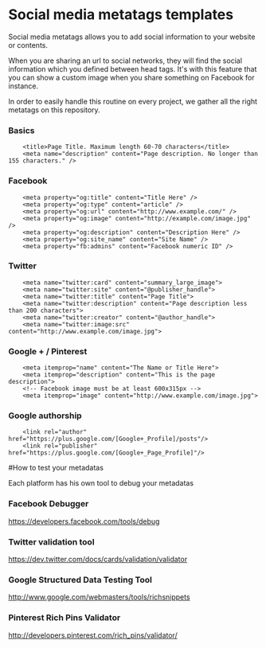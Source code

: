 # Social media metatags templates

Social media metatags allows you to add social information to your website or contents.

When you are sharing an url to social networks, they will find the social information which you defined between head tags. It's with this feature that you can show a custom image when you share something on Facebook for instance.

In order to easily handle this routine on every project, we gather all the right metatags on this repository.

### Basics
```
	<title>Page Title. Maximum length 60-70 characters</title>
	<meta name="description" content="Page description. No longer than 155 characters." />
```

### Facebook
```
	<meta property="og:title" content="Title Here" />
	<meta property="og:type" content="article" />
	<meta property="og:url" content="http://www.example.com/" />
	<meta property="og:image" content="http://example.com/image.jpg" />
	<meta property="og:description" content="Description Here" />
	<meta property="og:site_name" content="Site Name" />
	<meta property="fb:admins" content="Facebook numeric ID" />
```

### Twitter
```
	<meta name="twitter:card" content="summary_large_image">
	<meta name="twitter:site" content="@publisher_handle">
	<meta name="twitter:title" content="Page Title">
	<meta name="twitter:description" content="Page description less than 200 characters">
	<meta name="twitter:creator" content="@author_handle">
	<meta name="twitter:image:src" content="http://www.example.com/image.jpg">
```

### Google + / Pinterest
```
	<meta itemprop="name" content="The Name or Title Here">
	<meta itemprop="description" content="This is the page description">
	<!-- Facebook image must be at least 600x315px -->
	<meta itemprop="image" content="http://www.example.com/image.jpg">
```    

### Google authorship
```
	<link rel="author" href="https://plus.google.com/[Google+_Profile]/posts"/>
	<link rel="publisher" href="https://plus.google.com/[Google+_Page_Profile]"/>
```

#How to test your metadatas

Each platform has his own tool to debug your metadatas 

### Facebook Debugger

https://developers.facebook.com/tools/debug

### Twitter validation tool

https://dev.twitter.com/docs/cards/validation/validator

### Google Structured Data Testing Tool

http://www.google.com/webmasters/tools/richsnippets

### Pinterest Rich Pins Validator

http://developers.pinterest.com/rich_pins/validator/
